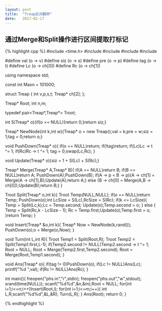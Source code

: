 ```yaml
---
layout: post
title:  "Treap区间翻转"
date:   2017-02-17
---
```


## 通过Merge和Split操作进行区间提取打标记

{% highlight cpp %}
#include <time.h>
#include <cstdio>
#include <cstdlib>
#include <cstring>
#include <iostream>

#define val (o -> v)
#define siz (o -> s)
#define pre (o -> p)
#define tag (o -> t)
#define Lc (o -> ch[0])
#define Rc (o -> ch[1])

using namespace std;

const int Maxn = 101000;

struct Treap {
    int v,p,s,t;
    Treap* ch[2];
};

Treap* Root;
int n,m;

typedef pair<Treap*,Treap*> Troot;

int S(Treap* o){if(o == NULL){return 0;}return siz;}

Treap* NewNode(int k,int w){Treap* o = new Treap();val = k;pre = w;siz = 1;tag = 0;return o;}

void PushDown(Treap* o){
    if(o == NULL)return;
    if(!tag)return;
    if(Lc)Lc -> t ^= 1;
    if(Rc)Rc -> t ^= 1;
    tag = 0;swap(Lc,Rc);
}

void Update(Treap* o){siz = 1 + S(Lc) + S(Rc);}

Treap* Merge(Treap* A,Treap* B){
    if(A == NULL)return B;
    if(B == NULL)return A;
    PushDown(A);PushDown(B);
    if(A -> p < B -> p){A -> ch[1] = Merge(A -> ch[1],B);Update(A);return A;}
    else {B -> ch[0] = Merge(A,B -> ch[0]);Update(B);return B;}
}

Troot Split(Treap* o,int k){
    Troot Temp(NULL,NULL);
    if(o == NULL)return Temp;
    PushDown(o);int LcSize = S(Lc),RcSize = S(Rc);
    if(k <= LcSize){
        Temp = Split(Lc,k);Lc = Temp.second;
        Update(o);Temp.second = o;
    }
    else {
        Temp = Split(Rc,k - LcSize - 1);
        Rc = Temp.first;Update(o);Temp.first = o;
    }return Temp;
}

void Insert(Treap* &o,int k){
    Treap* Now = NewNode(k,rand());
    PushDown(o);o = Merge(o,Now);
}

void Turn(int L,int R){
    Troot Temp1 = Split(Root,R);
    Troot Temp2 = Split(Temp1.first,L-1);
    if(Temp2.second != NULL)Temp2.second -> t ^= 1;
    Root = NULL;
    Root = Merge(Temp2.first,Temp2.second);
    Root = Merge(Root,Temp1.second);
}

void Ans(Treap* o){
    if(tag != 0)PushDown(o);
    if(Lc != NULL)Ans(Lc);
    printf("%d ",val);
    if(Rc != NULL)Ans(Rc);
}

int main(){
    freopen("phs.in","r",stdin);
    freopen("phs.out","w",stdout);
    srand(time(NULL));
    scanf("%d%d",&n,&m);Root = NULL;
    for(int i=1;i<=n;i++)Insert(Root,i);
    for(int i=1;i<=m;i++){
        int L,R;scanf("%d%d",&L,&R);
        Turn(L,R);
    }
    Ans(Root);
    return 0;
}

{% endhighlight %}